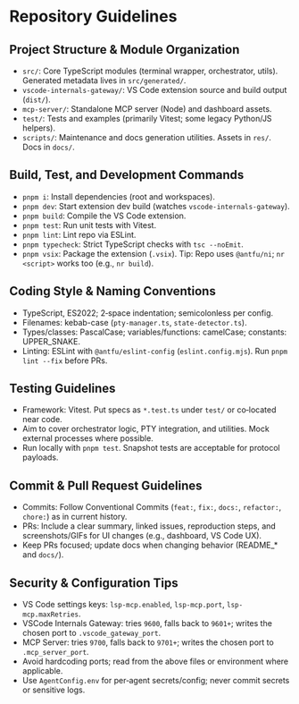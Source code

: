 # Repository Guidelines

## Project Structure & Module Organization
- `src/`: Core TypeScript modules (terminal wrapper, orchestrator, utils). Generated metadata lives in `src/generated/`.
- `vscode-internals-gateway/`: VS Code extension source and build output (`dist/`).
- `mcp-server/`: Standalone MCP server (Node) and dashboard assets.
- `test/`: Tests and examples (primarily Vitest; some legacy Python/JS helpers).
- `scripts/`: Maintenance and docs generation utilities. Assets in `res/`. Docs in `docs/`.

## Build, Test, and Development Commands
- `pnpm i`: Install dependencies (root and workspaces).
- `pnpm dev`: Start extension dev build (watches `vscode-internals-gateway`).
- `pnpm build`: Compile the VS Code extension.
- `pnpm test`: Run unit tests with Vitest.
- `pnpm lint`: Lint repo via ESLint.
- `pnpm typecheck`: Strict TypeScript checks with `tsc --noEmit`.
- `pnpm vsix`: Package the extension (`.vsix`).
Tip: Repo uses `@antfu/ni`; `nr <script>` works too (e.g., `nr build`).

## Coding Style & Naming Conventions
- TypeScript, ES2022; 2‑space indentation; semicolonless per config.
- Filenames: kebab-case (`pty-manager.ts`, `state-detector.ts`).
- Types/classes: PascalCase; variables/functions: camelCase; constants: UPPER_SNAKE.
- Linting: ESLint with `@antfu/eslint-config` (`eslint.config.mjs`). Run `pnpm lint --fix` before PRs.

## Testing Guidelines
- Framework: Vitest. Put specs as `*.test.ts` under `test/` or co‑located near code.
- Aim to cover orchestrator logic, PTY integration, and utilities. Mock external processes where possible.
- Run locally with `pnpm test`. Snapshot tests are acceptable for protocol payloads.

## Commit & Pull Request Guidelines
- Commits: Follow Conventional Commits (`feat:`, `fix:`, `docs:`, `refactor:`, `chore:`) as in current history.
- PRs: Include a clear summary, linked issues, reproduction steps, and screenshots/GIFs for UI changes (e.g., dashboard, VS Code UX).
- Keep PRs focused; update docs when changing behavior (README_* and `docs/`).

## Security & Configuration Tips
- VS Code settings keys: `lsp-mcp.enabled`, `lsp-mcp.port`, `lsp-mcp.maxRetries`.
- VSCode Internals Gateway: tries `9600`, falls back to `9601+`; writes the chosen port to `.vscode_gateway_port`.
- MCP Server: tries `9700`, falls back to `9701+`; writes the chosen port to `.mcp_server_port`.
- Avoid hardcoding ports; read from the above files or environment where applicable.
- Use `AgentConfig.env` for per‑agent secrets/config; never commit secrets or sensitive logs.
